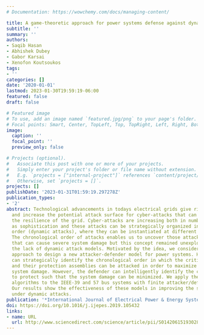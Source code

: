 ```yaml
---
# Documentation: https://wowchemy.com/docs/managing-content/

title: A game-theoretic approach for power systems defense against dynamic cyber-attacks
subtitle: ''
summary: ''
authors:
- Saqib Hasan
- Abhishek Dubey
- Gabor Karsai
- Xenofon Koutsoukos
tags:
- ''
categories: []
date: '2020-01-01'
lastmod: 2023-01-30T19:59:19-06:00
featured: false
draft: false

# Featured image
# To use, add an image named `featured.jpg/png` to your page's folder.
# Focal points: Smart, Center, TopLeft, Top, TopRight, Left, Right, BottomLeft, Bottom, BottomRight.
image:
  caption: ''
  focal_point: ''
  preview_only: false

# Projects (optional).
#   Associate this post with one or more of your projects.
#   Simply enter your project's folder or file name without extension.
#   E.g. `projects = ["internal-project"]` references `content/project/deep-learning/index.md`.
#   Otherwise, set `projects = []`.
projects: []
publishDate: '2023-01-31T01:59:19.297278Z'
publication_types:
- '2'
abstract: Technological advancements in todays electrical grids give rise to new vulnerabilities
  and increase the potential attack surface for cyber-attacks that can severely affect
  the resilience of the grid. Cyber-attacks are increasing both in number as well
  as sophistication and these attacks can be strategically organized in chronological
  order (dynamic attacks), where they can be instantiated at different time instants.
  The chronological order of attacks enables us to uncover those attack combinations
  that can cause severe system damage but this concept remained unexplored due to
  the lack of dynamic attack models. Motivated by the idea, we consider a game-theoretic
  approach to design a new attacker-defender model for power systems. Here, the attacker
  can strategically identify the chronological order in which the critical substations
  and their protection assemblies can be attacked in order to maximize the overall
  system damage. However, the defender can intelligently identify the critical substations
  to protect such that the system damage can be minimized. We apply the developed
  algorithms to the IEEE-39 and 57 bus systems with finite attacker/defender budgets.
  Our results show the effectiveness of these models in improving the system resilience
  under dynamic attacks.
publication: '*International Journal of Electrical Power & Energy Systems*'
doi: https://doi.org/10.1016/j.ijepes.2019.105432
links:
- name: URL
  url: http://www.sciencedirect.com/science/article/pii/S0142061519302807
---
```

